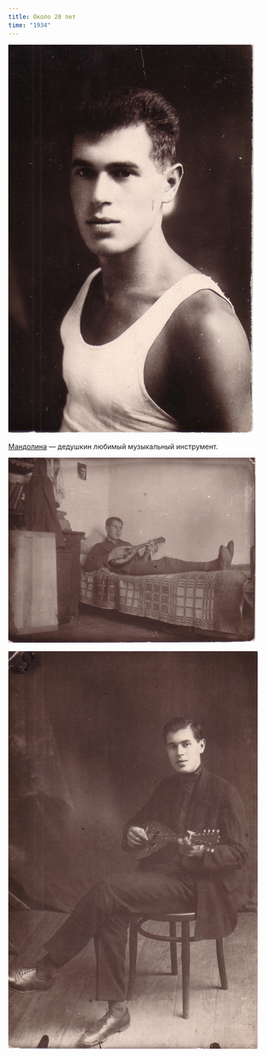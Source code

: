 ```yaml
---
title: Около 20 лет
time: "1934"
---
```

![](/files/judka/photo/ded/photo0003.jpg)

[Мандолина](https://ru.wikipedia.org/wiki/Мандолина) —
дедушкин любимый музыкальный инструмент.

![мандолина](/files/judka/photo/ded/photo0010.jpg)

![мандолина](/files/judka/photo/ded/photo0011.jpg)
